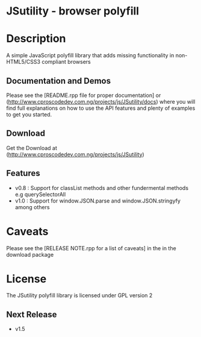 JSutility - browser polyfill
============================

# Description

A simple JavaScript polyfill library that adds missing functionality in non-HTML5/CSS3 compliant browsers

## Documentation and Demos

Please see the [README.rpp file for proper documentation] or (http://www.cproscodedev.com.ng/projects/js/JSutility/docs) where you will find full explanations on how to use the API features and plenty of examples to get you started.

## Download

Get the Download at (http://www.cproscodedev.com.ng/projects/js/JSutility)

## Features

- v0.8 : Support for classList methods and other fundermental methods e.g querySelectorAll
- v1.0 : Support for window.JSON.parse and window.JSON.stringyfy among others

# Caveats

Please see the [RELEASE NOTE.rpp for a list of caveats] in the  in the download package

# License

The JSutility polyfill library is licensed under GPL version 2

## Next Release

- v1.5
